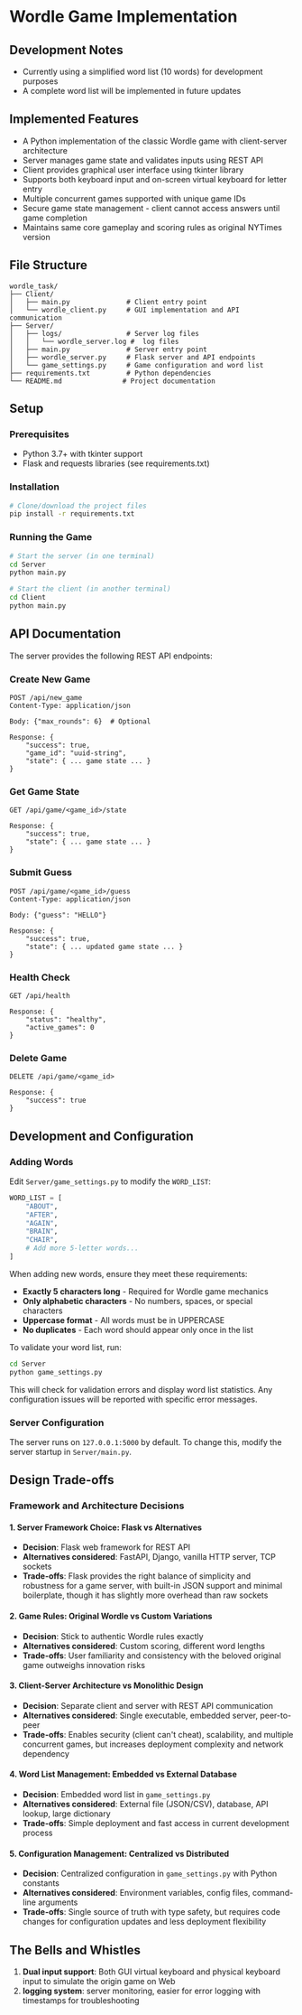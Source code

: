 # Wordle Game Implementation

## Development Notes
 - Currently using a simplified word list (10 words) for development purposes
 - A complete word list will be implemented in future updates

## Implemented Features
- A Python implementation of the classic Wordle game with client-server architecture
- Server manages game state and validates inputs using REST API
- Client provides graphical user interface using tkinter library
- Supports both keyboard input and on-screen virtual keyboard for letter entry
- Multiple concurrent games supported with unique game IDs
- Secure game state management - client cannot access answers until game completion
- Maintains same core gameplay and scoring rules as original NYTimes version

## File Structure
```
wordle_task/
├── Client/
│   ├── main.py              # Client entry point
│   └── wordle_client.py     # GUI implementation and API communication
├── Server/
│   ├── logs/                # Server log files 
│   │   └── wordle_server.log #  log files
│   ├── main.py              # Server entry point
│   ├── wordle_server.py     # Flask server and API endpoints
│   └── game_settings.py     # Game configuration and word list
├── requirements.txt         # Python dependencies
└── README.md               # Project documentation
```

## Setup 

### Prerequisites
- Python 3.7+ with tkinter support
- Flask and requests libraries (see requirements.txt)

### Installation
```bash
# Clone/download the project files
pip install -r requirements.txt
```

### Running the Game
```bash
# Start the server (in one terminal)
cd Server
python main.py

# Start the client (in another terminal)
cd Client
python main.py
```

## API Documentation

The server provides the following REST API endpoints:

### Create New Game
```http
POST /api/new_game
Content-Type: application/json

Body: {"max_rounds": 6}  # Optional

Response: {
    "success": true,
    "game_id": "uuid-string",
    "state": { ... game state ... }
}
```

### Get Game State
```http
GET /api/game/<game_id>/state

Response: {
    "success": true,
    "state": { ... game state ... }
}
```

### Submit Guess
```http
POST /api/game/<game_id>/guess
Content-Type: application/json

Body: {"guess": "HELLO"}

Response: {
    "success": true,
    "state": { ... updated game state ... }
}
```

### Health Check
```http
GET /api/health

Response: {
    "status": "healthy",
    "active_games": 0
}
```

### Delete Game
```http
DELETE /api/game/<game_id>

Response: {
    "success": true
}
```

## Development and Configuration

### Adding Words
Edit `Server/game_settings.py` to modify the `WORD_LIST`:
```python
WORD_LIST = [
    "ABOUT",
    "AFTER", 
    "AGAIN",
    "BRAIN",
    "CHAIR",
    # Add more 5-letter words...
]
```

When adding new words, ensure they meet these requirements:
- **Exactly 5 characters long** - Required for Wordle game mechanics
- **Only alphabetic characters** - No numbers, spaces, or special characters
- **Uppercase format** - All words must be in UPPERCASE
- **No duplicates** - Each word should appear only once in the list

To validate your word list, run:
```bash
cd Server
python game_settings.py
```

This will check for validation errors and display word list statistics. Any configuration issues will be reported with specific error messages.


### Server Configuration
The server runs on `127.0.0.1:5000` by default. To change this, modify the server startup in `Server/main.py`.


## Design Trade-offs

### Framework and Architecture Decisions

#### 1. Server Framework Choice: Flask vs Alternatives
- **Decision**: Flask web framework for REST API
- **Alternatives considered**: FastAPI, Django, vanilla HTTP server, TCP sockets
- **Trade-offs**: Flask provides the right balance of simplicity and robustness for a game server, with built-in JSON support and minimal boilerplate, though it has slightly more overhead than raw sockets

#### 2. Game Rules: Original Wordle vs Custom Variations  
- **Decision**: Stick to authentic Wordle rules exactly
- **Alternatives considered**: Custom scoring, different word lengths
- **Trade-offs**: User familiarity and consistency with the beloved original game outweighs innovation risks

#### 3. Client-Server Architecture vs Monolithic Design
- **Decision**: Separate client and server with REST API communication
- **Alternatives considered**: Single executable, embedded server, peer-to-peer
- **Trade-offs**: Enables security (client can't cheat), scalability, and multiple concurrent games, but increases deployment complexity and network dependency

#### 4. Word List Management: Embedded vs External Database
- **Decision**: Embedded word list in `game_settings.py` 
- **Alternatives considered**: External file (JSON/CSV), database, API lookup, large dictionary
- **Trade-offs**: Simple deployment and fast access in current development process

#### 5. Configuration Management: Centralized vs Distributed
- **Decision**: Centralized configuration in `game_settings.py` with Python constants
- **Alternatives considered**: Environment variables, config files, command-line arguments  
- **Trade-offs**: Single source of truth with type safety, but requires code changes for configuration updates and less deployment flexibility


## The Bells and Whistles
1. **Dual input support**: Both GUI virtual keyboard and physical keyboard input to simulate the origin game on Web
2. **logging system**: server monitoring, easier for error logging with timestamps for troubleshooting
